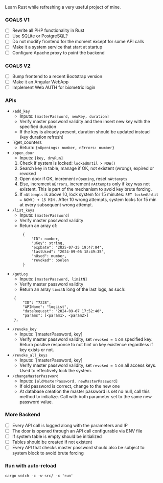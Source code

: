 Learn Rust while refreshing a very useful project of mine. 
### GOALS V1
- [ ] Rewrite all PHP functionality in Rust
- [ ] Use SQLite or PostgreSQL?
- [ ] Do not modify frontend for the moment except for some API calls
- [ ] Make it a system service that start at startup
- [ ] Configure Apache proxy to point the backend
### GOALS V2
- [ ] Bump frontend to a recent Bootstrap version
- [ ] Make it an Angular WebApp
- [ ] Implement Web AUTH for biometric login

### APIs
- `/add_key`
	- Inputs: `[masterPassword, newKey, duration]`
	- Verify master password validity and then insert new key with the specified duration
	- If the key is already present, duration should be updated instead (key duration refresh)
- `/get_counters
	- Return: `{nOpenings: number, nErrors: number}`
- `/open_door`
	- Inputs: `[key, dryRun]`
	1. Check if system is locked: `lockedUntil > NOW()`
	2. Search key in table, manage if OK, not existent (wrong), expired or revoked
	3. Open door if OK, increment `nOpening`, reset `nAttempts`
	4. Else, increment `nErrors`, increment `nAttempts` only if key was not existent. This is part of the mechanism to avoid key brute forcing. 
	5. If `nAttempts` is above 10, lock system for 15 minutes: `SET lockedUntil = NOW() + 15 MIN` .  After 10 wrong attempts, system locks for 15 min at every subsequent wrong attempt.
- `/list_keys`
	- Inputs: `[masterPassword]`
	- Verify master password validity
	- Return an array of: 
```
		{
	        "ID": number,
	        "uKey": string,
	        "expDate": "2025-07-25 19:47:04",
	        "lastUsed": "2024-09-06 18:49:35",
	        "nUsed": number,
	        "revoked": boolen
		}
```
- `/getLog`
	- Inputs: `[masterPassword, limitN]`
	- Verify master password validity
	- Return an array `limitN` long of the last logs, as such:
```
    {
        "ID": "7228",
        "APIName": "logList",
        "dateRequest": "2024-09-07 17:52:40",
        "params": [<param1>, <param2>]
    },
```
- `/revoke_key`
	- Inputs: `[masterPassword, key]
	- Verify master password validity, set `revoked = 1` on specified key. Return positive response to not hint on key existence regardless if key exists or not.
- `/revoke_all_keys`
	- Inputs: `[masterPassword, key]
	- Verify master password validity, set `revoked = 1` on all access keys. Used to effectively lock the system.
- `/changeMasterPassword`
	- Inputs: `[oldMasterPassword, newMasterPassword]`
	- If old password is correct, change to the new one
	- At database creation the master password is set no null, call this method to initialize. Call with both parameter set to the same new password value.

### More Backend
- [ ] Every API call is logged along with the parameters and IP
- [ ] The door is opened through an API call configurable via ENV file
- [ ] If system table is empty should be initialized 
- [ ] Tables should be created if not existent
- [ ] Every API that checks master password should also be subject to system block to avoid brute forcing

### Run with auto-reload
```
cargo watch -c -w src/ -x 'run'
```